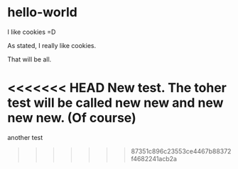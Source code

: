 # hello-world
I like cookies =D

As stated, I really like cookies.

That will be all.

<<<<<<< HEAD
New test. The toher test will be called new new and new new new. (Of course)
=======
another test
>>>>>>> 87351c896c23553ce4467b88372f4682241acb2a
